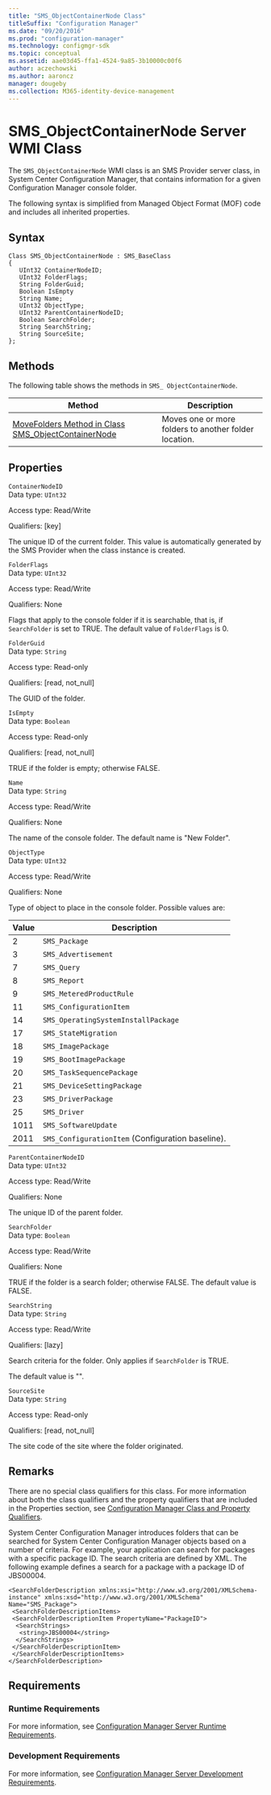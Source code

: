 ```yaml
---
title: "SMS_ObjectContainerNode Class"
titleSuffix: "Configuration Manager"
ms.date: "09/20/2016"
ms.prod: "configuration-manager"
ms.technology: configmgr-sdk
ms.topic: conceptual
ms.assetid: aae03d45-ffa1-4524-9a85-3b10000c00f6
author: aczechowski
ms.author: aaroncz
manager: dougeby
ms.collection: M365-identity-device-management
---
```

# SMS_ObjectContainerNode Server WMI Class
The `SMS_ObjectContainerNode` WMI class is an SMS Provider server class, in System Center Configuration Manager, that contains information for a given Configuration Manager console folder.  

 The following syntax is simplified from Managed Object Format (MOF) code and includes all inherited properties.  

## Syntax  

```  
Class SMS_ObjectContainerNode : SMS_BaseClass  
{  
   UInt32 ContainerNodeID;  
   UInt32 FolderFlags;  
   String FolderGuid;   
   Boolean IsEmpty  
   String Name;  
   UInt32 ObjectType;  
   UInt32 ParentContainerNodeID;  
   Boolean SearchFolder;  
   String SearchString;  
   String SourceSite;  
};  
```  

## Methods  
 The following table shows the methods in `SMS_ ObjectContainerNode`.  

|Method|Description|  
|------------|-----------------|  
|[MoveFolders Method in Class SMS_ObjectContainerNode](../../../../../develop/reference/core/servers/console/movefolders-method-in-class-sms_objectcontainernode.md)|Moves one or more folders to another folder location.|  

## Properties  
 `ContainerNodeID`  
 Data type: `UInt32`  

 Access type: Read/Write  

 Qualifiers: [key]  

 The unique ID of the current folder. This value is automatically generated by the SMS Provider when the class instance is created.  

 `FolderFlags`  
 Data type: `UInt32`  

 Access type: Read/Write  

 Qualifiers: None  

 Flags that apply to the console folder if it is searchable, that is, if `SearchFolder` is set to TRUE. The default value of `FolderFlags` is 0.  

 `FolderGuid`  
 Data type: `String`  

 Access type: Read-only  

 Qualifiers: [read, not_null]  

 The GUID of the folder.  

 `IsEmpty`  
 Data type: `Boolean`  

 Access type: Read-only  

 Qualifiers: [read, not_null]  

 TRUE if the folder is empty; otherwise FALSE.  

 `Name`  
 Data type: `String`  

 Access type: Read/Write  

 Qualifiers: None  

 The name of the console folder. The default name is "New Folder".  

 `ObjectType`  
 Data type: `UInt32`  

 Access type: Read/Write  

 Qualifiers: None  

 Type of object to place in the console folder. Possible values are:  

|Value|Description|  
|-----------|-----------------|  
|2|`SMS_Package`|  
|3|`SMS_Advertisement`|  
|7|`SMS_Query`|  
|8|`SMS_Report`|  
|9|`SMS_MeteredProductRule`|  
|11|`SMS_ConfigurationItem`|  
|14|`SMS_OperatingSystemInstallPackage`|  
|17|`SMS_StateMigration`|  
|18|`SMS_ImagePackage`|  
|19|`SMS_BootImagePackage`|  
|20|`SMS_TaskSequencePackage`|  
|21|`SMS_DeviceSettingPackage`|  
|23|`SMS_DriverPackage`|  
|25|`SMS_Driver`|  
|1011|`SMS_SoftwareUpdate`|  
|2011|`SMS_ConfigurationItem` (Configuration baseline).|  

 `ParentContainerNodeID`  
 Data type: `UInt32`  

 Access type: Read/Write  

 Qualifiers: None  

 The unique ID of the parent folder.  

 `SearchFolder`  
 Data type: `Boolean`  

 Access type: Read/Write  

 Qualifiers: None  

 TRUE if the folder is a search folder; otherwise FALSE. The default value is FALSE.  

 `SearchString`  
 Data type: `String`  

 Access type: Read/Write  

 Qualifiers: [lazy]  

 Search criteria for the folder. Only applies if `SearchFolder` is TRUE.  

 The default value is "".  

 `SourceSite`  
 Data type: `String`  

 Access type: Read-only  

 Qualifiers: [read, not_null]  

 The site code of the site where the folder originated.  

## Remarks  
 There are no special class qualifiers for this class. For more information about both the class qualifiers and the property qualifiers that are included in the Properties section, see [Configuration Manager Class and Property Qualifiers](../../../../../develop/reference/misc/class-and-property-qualifiers.md).  

 System Center Configuration Manager introduces folders that can be searched for System Center Configuration Manager objects based on a number of criteria. For example, your application can search for packages with a specific package ID. The search criteria are defined by XML. The following example defines a search for a package with a package ID of JBS00004.  

```  
<SearchFolderDescription xmlns:xsi="http://www.w3.org/2001/XMLSchema-instance" xmlns:xsd="http://www.w3.org/2001/XMLSchema" Name="SMS_Package">  
 <SearchFolderDescriptionItems>  
 <SearchFolderDescriptionItem PropertyName="PackageID">  
  <SearchStrings>  
   <string>JBS00004</string>  
  </SearchStrings>   
 </SearchFolderDescriptionItem>  
 </SearchFolderDescriptionItems>  
</SearchFolderDescription>  
```  

## Requirements  

### Runtime Requirements  
 For more information, see [Configuration Manager Server Runtime Requirements](../../../../../develop/core/reqs/server-runtime-requirements.md).  

### Development Requirements  
 For more information, see [Configuration Manager Server Development Requirements](../../../../../develop/core/reqs/server-development-requirements.md).  
